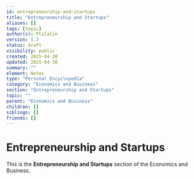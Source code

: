 ```yaml
---
id: entrepreneurship-and-startups
title: "Entrepreneurship and Startups"
aliases: []
tags: [topic]
author(s): PtiCalin
version: 1.3
status: draft
visibility: public
created: 2025-04-30
updated: 2025-04-30
summary: ""
element: Notes
type: "Personal Encyclopedia"
category: "Economics and Business"
section: "Entrepreneurship and Startups"
topic: ""
parent: "Economics and Business"
children: []
siblings: []
friends: []
---
```

# Entrepreneurship and Startups

This is the **Entrepreneurship and Startups** section of the Economics and Business.
